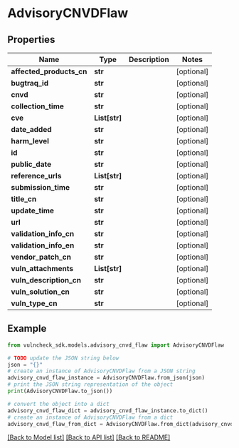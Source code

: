 # AdvisoryCNVDFlaw


## Properties

Name | Type | Description | Notes
------------ | ------------- | ------------- | -------------
**affected_products_cn** | **str** |  | [optional] 
**bugtraq_id** | **str** |  | [optional] 
**cnvd** | **str** |  | [optional] 
**collection_time** | **str** |  | [optional] 
**cve** | **List[str]** |  | [optional] 
**date_added** | **str** |  | [optional] 
**harm_level** | **str** |  | [optional] 
**id** | **str** |  | [optional] 
**public_date** | **str** |  | [optional] 
**reference_urls** | **List[str]** |  | [optional] 
**submission_time** | **str** |  | [optional] 
**title_cn** | **str** |  | [optional] 
**update_time** | **str** |  | [optional] 
**url** | **str** |  | [optional] 
**validation_info_cn** | **str** |  | [optional] 
**validation_info_en** | **str** |  | [optional] 
**vendor_patch_cn** | **str** |  | [optional] 
**vuln_attachments** | **List[str]** |  | [optional] 
**vuln_description_cn** | **str** |  | [optional] 
**vuln_solution_cn** | **str** |  | [optional] 
**vuln_type_cn** | **str** |  | [optional] 

## Example

```python
from vulncheck_sdk.models.advisory_cnvd_flaw import AdvisoryCNVDFlaw

# TODO update the JSON string below
json = "{}"
# create an instance of AdvisoryCNVDFlaw from a JSON string
advisory_cnvd_flaw_instance = AdvisoryCNVDFlaw.from_json(json)
# print the JSON string representation of the object
print(AdvisoryCNVDFlaw.to_json())

# convert the object into a dict
advisory_cnvd_flaw_dict = advisory_cnvd_flaw_instance.to_dict()
# create an instance of AdvisoryCNVDFlaw from a dict
advisory_cnvd_flaw_from_dict = AdvisoryCNVDFlaw.from_dict(advisory_cnvd_flaw_dict)
```
[[Back to Model list]](../README.md#documentation-for-models) [[Back to API list]](../README.md#documentation-for-api-endpoints) [[Back to README]](../README.md)


